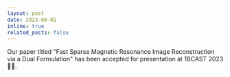 ```yaml
---
layout: post
date: 2023-08-02
inline: true
related_posts: false
---
```

Our paper titled "Fast Sparse Magnetic Resonance Image Reconstruction via a Dual Formulation" has been accepted for presentation at 1BCAST 2023 🎉🎊.
